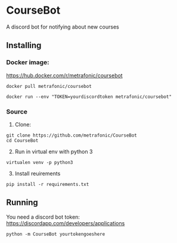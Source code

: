 # CourseBot
A discord bot for notifying about new courses

## Installing
### Docker image:
https://hub.docker.com/r/metrafonic/coursebot
```
docker pull metrafonic/coursebot
```
```
docker run --env "TOKEN=yourdiscordtoken metrafonic/coursebot"
```
### Source
1. Clone:
  ```
  git clone https://github.com/metrafonic/CourseBot
  cd CourseBot
  ```
2. Run in virtual env with python 3
  ```
  virtualen venv -p python3
  ```
3. Install reuirements
  ```
  pip install -r requirements.txt
  ```
## Running
You need a discord bot token: https://discordapp.com/developers/applications
```
python -m CourseBot yourtokengoeshere
```
